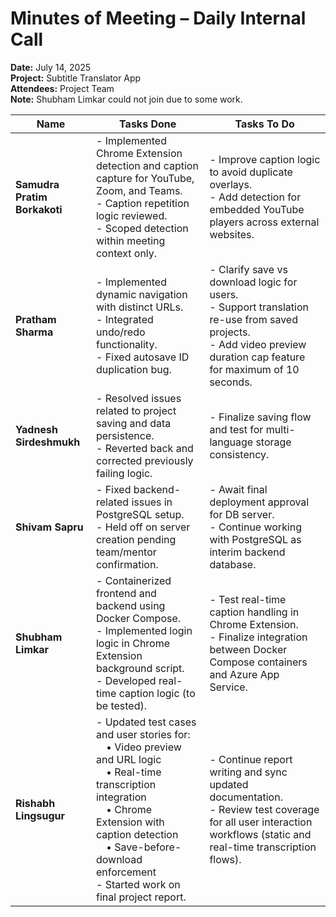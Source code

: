 # Minutes of Meeting – Daily Internal Call  
**Date:** July 14, 2025  
**Project:** Subtitle Translator App  
**Attendees:** Project Team  
**Note:** Shubham Limkar could not join due to some work.

| Name                    | Tasks Done                                                                                                                                              | Tasks To Do                                                                                                                                                            |
|-------------------------|----------------------------------------------------------------------------------------------------------------------------------------------------------|------------------------------------------------------------------------------------------------------------------------------------------------------------------------|
| **Samudra Pratim Borkakoti** | - Implemented Chrome Extension detection and caption capture for YouTube, Zoom, and Teams.<br>- Caption repetition logic reviewed.<br>- Scoped detection within meeting context only. | - Improve caption logic to avoid duplicate overlays.<br>- Add detection for embedded YouTube players across external websites.                                         |
| **Pratham Sharma**          | - Implemented dynamic navigation with distinct URLs.<br>- Integrated undo/redo functionality.<br>- Fixed autosave ID duplication bug.                        | - Clarify save vs download logic for users.<br>- Support translation re-use from saved projects.<br>- Add video preview duration cap feature for maximum of 10 seconds.|
| **Yadnesh Sirdeshmukh**     | - Resolved issues related to project saving and data persistence.<br>- Reverted back and corrected previously failing logic.                               | - Finalize saving flow and test for multi-language storage consistency.                                                                                                |
| **Shivam Sapru**            | - Fixed backend-related issues in PostgreSQL setup.<br>- Held off on server creation pending team/mentor confirmation.                                   | - Await final deployment approval for DB server.<br>- Continue working with PostgreSQL as interim backend database.                                                   |
| **Shubham Limkar**          | - Containerized frontend and backend using Docker Compose.<br>- Implemented login logic in Chrome Extension background script.<br>- Developed real-time caption logic (to be tested). | - Test real-time caption handling in Chrome Extension.<br>- Finalize integration between Docker Compose containers and Azure App Service.                             |
| **Rishabh Lingsugur**       | - Updated test cases and user stories for:<br> • Video preview and URL logic<br> • Real-time transcription integration<br> • Chrome Extension with caption detection<br> • Save-before-download enforcement<br>- Started work on final project report. | - Continue report writing and sync updated documentation.<br>- Review test coverage for all user interaction workflows (static and real-time transcription flows).     |
